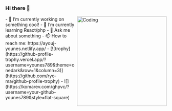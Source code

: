 ### Hi there 👋
<img align="right" alt="Coding" width="280" src="https://media3.giphy.com/media/i4MAH84pqe2m2aVojc/giphy.gif?cid=ecf05e47u498z1b8d7ftb73udfw990u9bsso3hlj3ze06o7t&rid=giphy.gif&ct=g">
- 🔭 I’m currently working on something cool!
- 🌱 I’m currently learning React/php
- 💬 Ask me about something
- 📫 How to reach me: https://ayouj-younes.netlify.app/
- [![trophy](https://github-profile-trophy.vercel.app/?username=younes789&theme=onedark&row=1&column=3)](https://github.com/ryo-ma/github-profile-trophy)
- ![](https://komarev.com/ghpvc/?username=your-github-younes789&style=flat-square)
